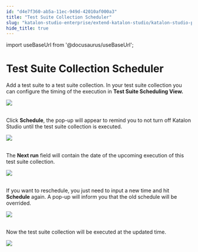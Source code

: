 ```yaml
---
id: "d4e7f360-ab5a-11ec-949d-42010af000a3"
title: "Test Suite Collection Scheduler"
slug: "katalon-studio-enterprise/extend-katalon-studio/katalon-studio-plugins/test-suite-collection-scheduler"
hide_title: true
---
```

import useBaseUrl from '@docusaurus/useBaseUrl';

  

# <a id="id_1" class="anchor_top_offset"/><a id="ariaid-title1" class="anchor_top_offset"/>Test Suite Collection Scheduler

  
    
<p xmlns="http://www.w3.org/1999/xhtml" className="p">Add a test suite to a test suite collection. In your test suite   collection you can configure the timing of the execution in   <strong className="ph b">Test Suite Scheduling View.</strong> </p> 
    
<p xmlns="http://www.w3.org/1999/xhtml" className="p">   <img className="image" src={useBaseUrl("https://github.com/katalon-studio/docs-images/raw/master/katalon-studio/docs/test-suite-collection-scheduler/Scheduler-1.jpg")} /><br /><br /> </p> 
    
<p xmlns="http://www.w3.org/1999/xhtml" className="p">Click <strong className="ph b">Schedule</strong>, the pop-up will appear to   remind you to not turn off Katalon Studio until the test suite   collection is executed.</p> 
    
<p xmlns="http://www.w3.org/1999/xhtml" className="p">   <img className="image" src={useBaseUrl("https://github.com/katalon-studio/docs-images/raw/master/katalon-studio/docs/test-suite-collection-scheduler/Scheduler-2.jpg")} /><br /><br /> </p> 
    
<p xmlns="http://www.w3.org/1999/xhtml" className="p">The <strong className="ph b">Next run</strong> field will contain the date of the   upcoming execution of this test suite collection. </p> 
    
<p xmlns="http://www.w3.org/1999/xhtml" className="p">   <img className="image" src={useBaseUrl("https://github.com/katalon-studio/docs-images/raw/master/katalon-studio/docs/test-suite-collection-scheduler/Scheduler-3.jpg")} /><br /><br /> </p> 
    
<p xmlns="http://www.w3.org/1999/xhtml" className="p">If you want to reschedule, you just need to input a new time and   hit <strong className="ph b">Schedule</strong> again. A pop-up will inform you that   the old schedule will be overrided.</p> 
    
<p xmlns="http://www.w3.org/1999/xhtml" className="p">   <img className="image" src={useBaseUrl("https://github.com/katalon-studio/docs-images/raw/master/katalon-studio/docs/test-suite-collection-scheduler/Scheduler-4.jpg")} /><br /><br /> </p> 
    
<p xmlns="http://www.w3.org/1999/xhtml" className="p">Now the test suite collection will be executed at the updated   time.</p> 
    
<p xmlns="http://www.w3.org/1999/xhtml" className="p">   <img className="image" src={useBaseUrl("https://github.com/katalon-studio/docs-images/raw/master/katalon-studio/docs/test-suite-collection-scheduler/Scheduler-5.jpg")} /><br /><br /> </p> 
  

